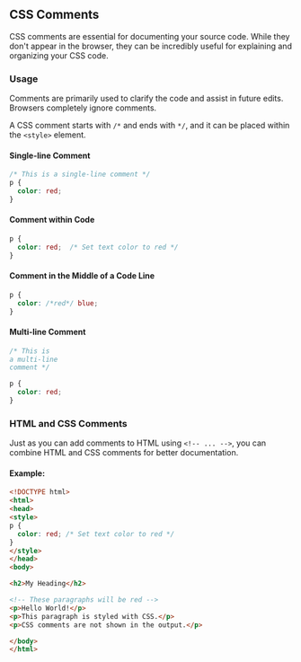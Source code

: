 ## CSS Comments
CSS comments are essential for documenting your source code. While they don't appear in the browser, they can be incredibly useful for explaining and organizing your CSS code.

### Usage
Comments are primarily used to clarify the code and assist in future edits. Browsers completely ignore comments.

A CSS comment starts with `/*` and ends with `*/`, and it can be placed within the `<style>` element.

#### Single-line Comment
```css
/* This is a single-line comment */
p {
  color: red;
}
```

#### Comment within Code
```css
p {
  color: red;  /* Set text color to red */
}
```

#### Comment in the Middle of a Code Line
```css
p {
  color: /*red*/ blue; 
}
```

#### Multi-line Comment
```css
/* This is
a multi-line
comment */

p {
  color: red;
}
```

### HTML and CSS Comments
Just as you can add comments to HTML using `<!-- ... -->`, you can combine HTML and CSS comments for better documentation.

#### Example:
```html
<!DOCTYPE html>
<html>
<head>
<style>
p {
  color: red; /* Set text color to red */
}
</style>
</head>
<body>

<h2>My Heading</h2>

<!-- These paragraphs will be red -->
<p>Hello World!</p>
<p>This paragraph is styled with CSS.</p>
<p>CSS comments are not shown in the output.</p>

</body>
</html>
```
